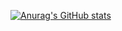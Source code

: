 [![Anurag's GitHub stats](https://github-readme-stats.vercel.app/api?username=lunjohnzhang&theme=graywhite&hide=contribs,stars)](https://github.com/anuraghazra/github-readme-stats)

